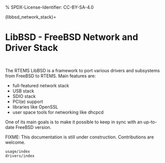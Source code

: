 % SPDX-License-Identifier: CC-BY-SA-4.0

(libbsd_network_stack)=

# LibBSD - FreeBSD Network and Driver Stack

```{index} LibBSD Network Stack
```

```{index} LibBSD
```

The RTEMS LibBSD is a framework to port various drivers and subsystems from
FreeBSD to RTEMS. Main features are:

- full-featured network stack
- USB stack
- SDIO stack
- PCI(e) support
- libraries like OpenSSL
- user space tools for networking like dhcpcd

One of its main goals is to make it possible to keep in sync with an up-to-date
FreeBSD version.

FIXME: This documentation is still under construction. Contributions are
welcome.

```{toctree}
usage/index
drivers/index
```
